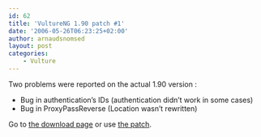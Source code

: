 ```yaml
---
id: 62
title: 'VultureNG 1.90 patch #1'
date: '2006-05-26T06:23:25+02:00'
author: arnaudsnomsed
layout: post
categories:
    - Vulture
---
```


Two problems were reported on the actual 1.90 version :

- Bug in authentication’s IDs (authentication didn’t work in some cases)
- Bug in ProxyPassReverse (Location wasn’t rewritten)

Go to [the download page](http://arnaud.desmons.free.fr/wordpress/?page_id=25) or use [the patch](http://arnaud.desmons.free.fr/vulture/patches/1.90/1.patch).